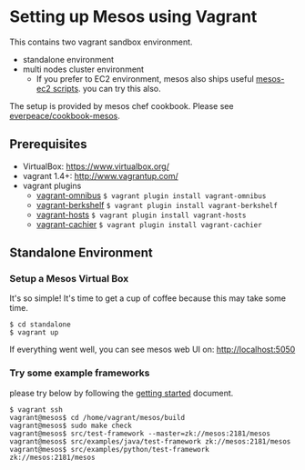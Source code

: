 Setting up Mesos using Vagrant
===

This contains two vagrant sandbox environment.

* standalone environment
* multi nodes cluster environment
  * If you prefer to EC2 environment, mesos also ships useful [mesos-ec2 scripts](https://github.com/apache/mesos/blob/master/docs/EC2-Scripts.textile). you can try this also.

The setup is provided by mesos chef cookbook.  Please see [everpeace/cookbook-mesos](http://github.com/everpeace/cookbook-mesos).

Prerequisites
----
* VirtualBox: <https://www.virtualbox.org/>
* vagrant 1.4+: <http://www.vagrantup.com/>
* vagrant plugins
    * [vagrant-omnibus](https://github.com/schisamo/vagrant-omnibus)
          `$ vagrant plugin install vagrant-omnibus`
    * [vagrant-berkshelf](https://github.com/RiotGames/vagrant-berkshelf)
          `$ vagrant plugin install vagrant-berkshelf`
    * [vagrant-hosts](https://github.com/adrienthebo/vagrant-hosts)
          `$ vagrant plugin install vagrant-hosts`
    * [vagrant-cachier](https://github.com/fgrehm/vagrant-cachier)
          `$ vagrant plugin install vagrant-cachier`

Standalone Environment
----
### Setup a Mesos Virtual Box
It's so simple! It's time to get a cup of coffee because this may take some time.

    $ cd standalone
    $ vagrant up

If everything went well, you can see mesos web UI on: <http://localhost:5050>

### Try some example frameworks
please try below by following the [getting started](http://mesos.apache.org/gettingstarted/) document.

    $ vagrant ssh
    vagrant@mesos$ cd /home/vagrant/mesos/build
    vagrant@mesos$ sudo make check
    vagrant@mesos$ src/test-framework --master=zk://mesos:2181/mesos
    vagrant@mesos$ src/examples/java/test-framework zk://mesos:2181/mesos
    vagrant@mesos$ src/examples/python/test-framework zk://mesos:2181/mesos
